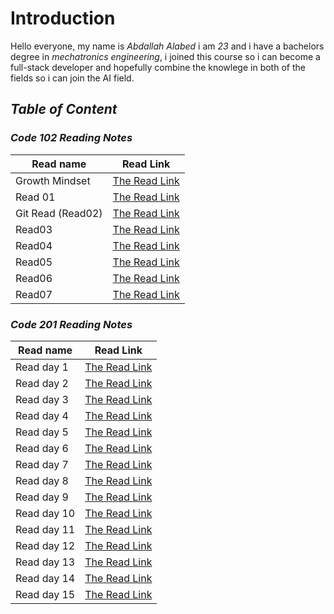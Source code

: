 # Introduction
Hello everyone, my name is *Abdallah Alabed* i am *23* and i have a bachelors degree in *mechatronics engineering*, i joined this course so i can become a full-stack developer and hopefully combine the knowlege in both of the fields so i can join the AI field.
 ## ***Table of Content***
  ### ***Code 102 Reading Notes*** 
  |Read name | Read Link| 
  |-----|-----| 
  |Growth Mindset | [The Read Link](https://abdallah-alabed.github.io/Reading-Notes/Growth)|
  |Read 01 | [The Read Link](https://abdallah-alabed.github.io/Reading-Notes/Read01)|
  |Git Read (Read02)|[The Read Link](https://abdallah-alabed.github.io/Reading-Notes/GitRead)|
  |Read03|[The Read Link](https://abdallah-alabed.github.io/Reading-Notes/Read03)|
  |Read04|[The Read Link](https://abdallah-alabed.github.io/Reading-Notes/Read04)|
  |Read05|[The Read Link](https://abdallah-alabed.github.io/Reading-Notes/Read05)| 
  |Read06|[The Read Link](https://abdallah-alabed.github.io/Reading-Notes/Read06)| 
  |Read07|[The Read Link](https://abdallah-alabed.github.io/Reading-Notes/Read07)|
      
### ***Code 201 Reading Notes*** 
|Read name | Read Link|
| ----- | ----- |
|Read day 1 |[The Read Link]()|
|Read day 2 |[The Read Link]()|
|Read day 3 |[The Read Link]()|
|Read day 4 |[The Read Link]()|
|Read day 5 |[The Read Link]()|
|Read day 6 |[The Read Link]()|
|Read day 7 |[The Read Link]()| 
|Read day 8 |[The Read Link]()|
|Read day 9 |[The Read Link]()|
|Read day 10|[The Read Link]()|
|Read day 11|[The Read Link]()| 
|Read day 12|[The Read Link]()| 
|Read day 13|[The Read Link]()| 
|Read day 14|[The Read Link]()| 
|Read day 15|[The Read Link]()|
